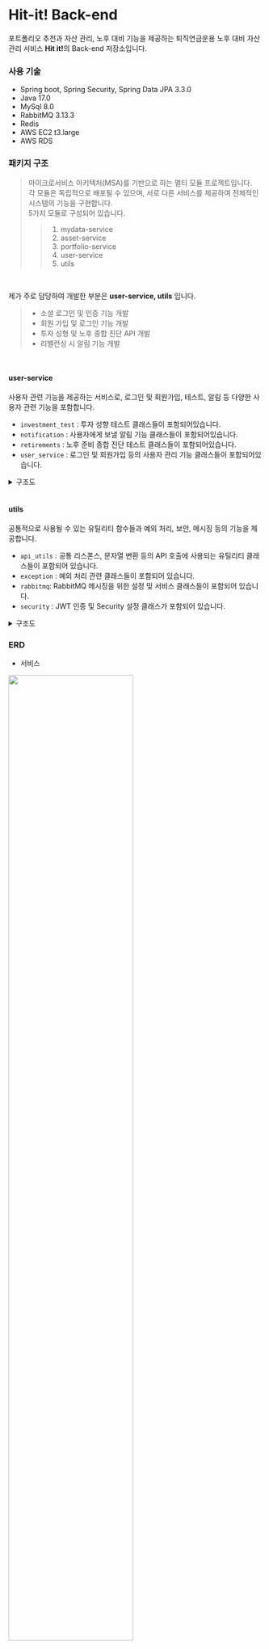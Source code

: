 # Hit-it! Back-end 

포트폴리오 추천과 자산 관리, 노후 대비 기능을 제공하는 퇴직연금운용 노후 대비 자산관리 서비스 <b>Hit it!</b>의 Back-end 저장소입니다.

### 사용 기술
- Spring boot, Spring Security, Spring Data JPA 3.3.0
- Java 17.0
- MySql 8.0
- RabbitMQ 3.13.3
- Redis 
- AWS EC2 t3.large
- AWS RDS 

### 패키지 구조

>마이크로서비스 아키텍처(MSA)를 기반으로 하는 멀티 모듈 프로젝트입니다. <br/>
각 모듈은 독립적으로 배포될 수 있으며, 서로 다른 서비스를 제공하여 전체적인 시스템의 기능을 구현합니다. <br/>
5가지 모듈로 구성되어 있습니다. <br/>
>> 1. mydata-service
>> 2. asset-service
>> 3. portfolio-service
>> 4. user-service
>> 5. utils

<br/>

제가 주로 담당하여 개발한 부분은 <b>user-service, utils</b> 입니다.

>- 소셜 로그인 및 인증 기능 개발
>- 회원 가입 및 로그인 기능 개발
>- 투자 성형 및 노후 종합 진단 API 개발
>- 리밸런싱 시 알림 기능 개발

<br/>

#### user-service

사용자 관련 기능을 제공하는 서비스로, 로그인 및 회원가입, 테스트, 알림 등 다양한 사용자 관련 기능을 포함합니다.

- `investment_test` : 투자 성향 테스트 클래스들이 포함되어있습니다.
- `notification` : 사용자에게 보낼 알림 기능 클래스들이 포함되어있습니다.
- `retirements` : 노후 준비 종합 진단 테스트 클래스들이 포함되어있습니다.
- `user_service` : 로그인 및 회원가입 등의 사용자 관리 기능 클래스들이 포함되어있습니다.

<details>
<summary> 구조도 </summary>
<div markdown="1">

```
user_service
├── build.gradle
├── gradle
│   └── wrapper
│       ├── gradle-wrapper.jar
│       └── gradle-wrapper.properties
├── gradlew
├── gradlew.bat
└── src
    ├── main
    │   ├── java
    │   │   └── com
    │   │       └── pda
    │   │           ├── UserServiceApplication.java
    │   │           ├── investment_test
    │   │           │   ├── controller
    │   │           │   │   └── InvestmentTestController.java
    │   │           │   ├── dto
    │   │           │   │   ├── QuestionDto.java
    │   │           │   │   └── ResultDto.java
    │   │           │   ├── jpa
    │   │           │   │   ├── InvestmentType.java
    │   │           │   │   ├── answer
    │   │           │   │   │   ├── Answer.java
    │   │           │   │   │   └── AnswerRepository.java
    │   │           │   │   ├── question
    │   │           │   │   │   ├── Question.java
    │   │           │   │   │   └── QuestionRepository.java
    │   │           │   │   └── user_answer
    │   │           │   │       ├── UserAnswer.java
    │   │           │   │       └── UserAnswerRepository.java
    │   │           │   └── service
    │   │           │       └── InvestmentTestService.java
    │   │           ├── notification
    │   │           │   ├── controller
    │   │           │   │   └── NotificationController.java
    │   │           │   ├── dto
    │   │           │   ├── jpa
    │   │           │   │   ├── Notification.java
    │   │           │   │   └── NotificationRepository.java
    │   │           │   └── service
    │   │           │       └── NotificationService.java
    │   │           ├── retirements
    │   │           │   ├── controller
    │   │           │   │   └── RetirementController.java
    │   │           │   ├── dto
    │   │           │   │   ├── RetirementTestRequestDto.java
    │   │           │   │   └── RetirementTestResponseDto.java
    │   │           │   ├── jpa
    │   │           │   │   ├── Gender.java
    │   │           │   │   ├── RetirementTestResult.java
    │   │           │   │   ├── RetirementTestResultRepository.java
    │   │           │   │   └── RetirementType.java
    │   │           │   └── service
    │   │           │       └── RetirementService.java
    │   │           └── user_service
    │   │               ├── controller
    │   │               │   ├── UserController.java
    │   │               │   └── UserOpenFeignController.java
    │   │               ├── dto
    │   │               │   ├── KaKaoTokenDto.java
    │   │               │   ├── KakaoUserDto.java
    │   │               │   ├── LoginDto.java
    │   │               │   ├── LoginResponseDto.java
    │   │               │   ├── SignupUserDto.java
    │   │               │   ├── UserAgeTestScoreDto.java
    │   │               │   ├── UserInfoDto.java
    │   │               │   └── UserUpdateRequestDto.java
    │   │               ├── jpa
    │   │               │   ├── User.java
    │   │               │   └── UserRepository.java
    │   │               └── service
    │   │                   ├── UserMessageService.java
    │   │                   └── UserService.java
    │   └── resources
    │       ├── application-db.properties
    │       ├── application-mq.properties
    │       ├── application.properties
    │       └── env.properties
    └── test
        └── java
            └── com
                └── pda
                    └── user_service
                        └── UserServiceApplicationTests.java

```

</details>

<br/>

#### utils

공통적으로 사용될 수 있는 유틸리티 함수들과 예외 처리, 보안, 메시징 등의 기능을 제공합니다.

- `api_utils` : 공통 리스폰스, 문자열 변환 등의 API 호출에 사용되는 유틸리티 클래스들이 포함되어 있습니다.
- `exception` : 예외 처리 관련 클래스들이 포함되어 있습니다.
- `rabbitmq`: RabbitMQ 메시징을 위한 설정 및 서비스 클래스들이 포함되어 있습니다.
- `security` : JWT 인증 및 Security 설정 클래스가 포함되어 있습니다.

<details>
<summary> 구조도 </summary>
<div markdown="1">
  
```
utils
├── build.gradle
├── gradle
│   └── wrapper
│       ├── gradle-wrapper.jar
│       └── gradle-wrapper.properties
├── gradlew
├── gradlew.bat
└── src
    ├── main
    │   ├── java
    │   │   └── com
    │   │       └── pda
    │   │           └── utils
    │   │               ├── UtilsApplication.java
    │   │               ├── api_utils
    │   │               │   ├── ApiUtils.java
    │   │               │   ├── CustomNumberUtils.java
    │   │               │   ├── CustomStringUtils.java
    │   │               │   └── StringListConverter.java
    │   │               ├── exception
    │   │               │   ├── DuplicatedEmailException.java
    │   │               │   ├── GlobalExceptionHandler.java
    │   │               │   ├── InvalidParameterException.java
    │   │               │   ├── investment_tests
    │   │               │   │   ├── AnswerNotFoundException.java
    │   │               │   │   ├── QuestionNotFoundException.java
    │   │               │   │   └── UserAnswerNotFoundException.java
    │   │               │   ├── login
    │   │               │   │   ├── NotCorrectPasswordException.java
    │   │               │   │   └── NotFoundUserException.java
    │   │               │   └── sms
    │   │               │       └── SmsCertificationException.java
    │   │               ├── rabbitmq
    │   │               │   ├── config
    │   │               │   │   └── RabbitMQConfig.java
    │   │               │   ├── dto
    │   │               │   │   └── NotificationDto.java
    │   │               │   └── service
    │   │               │       └── MessageService.java
    │   │               └── security
    │   │                   ├── JwtAuthenticationFilter.java
    │   │                   ├── JwtTokenProvider.java
    │   │                   ├── WebSecurityConfig.java
    │   │                   ├── dto
    │   │                   │   └── UserDetailsDto.java
    │   │                   ├── openfeign
    │   │                   │   └── AuthClient.java
    │   │                   └── service
    │   │                       └── CustomUserDetailsService.java
    │   └── resources
    │       ├── application-mq.properties
    │       ├── application.properties
    │       └── env.properties
    └── test
        └── java
            └── com
                └── pda
                    └── utils
                        ├── UtilsApplicationTests.java
                        └── api_utils
                            ├── CustomNumberUtilsTest.java
                            └── CustomStringUtilsTest.java
```

</details>

### ERD

- 서비스
<img src="https://github.com/user-attachments/assets/9489b808-ff81-49fa-bc32-a39bd9619b25" width="70%">

- 마이데이터
<img src="https://github.com/user-attachments/assets/f4bb43ab-cab4-41ae-8b6f-d47c36734cd6" width="70%">

  
### 아키텍처

<img src="https://github.com/user-attachments/assets/44519970-5991-4926-8cc5-4da2b5e2da4b" width="70%">

### 회고 

<b>😊 잘했던 점</b>
- commit, pull & request, issue 컨벤션을 정의하여 팀 간 원활한 협업과 기록이 가능하였다.
- 멀티모듈 아키텍처 구조를 처음 진행해 보았는데, 설계에 대해 팀원들과 많은 대화를 해서 성공적으로 마무리하였다.
- 단위 테스트 코드를 작성하여 개발한 알고리즘을 검증하였다.
- 서비스 간 통신 시 직접 호출과 메세지 큐를 상황에 맞게 적절히 구분해 사용하였다.

<b>🧐 아쉬웠던 점</b>
- RDS 사용 비용이 예상보다 많이 발생하였다. <br/>
    → 필요한 데이터의 총 Rows와 I/O 빈도,  주어진 예산과 필요한 데이터 중 우선순위를 고려하여 RDS 인스턴스를 결정했어야 했다.
- 시간 부족으로 CI/CD를 프로젝트에 도입하지 못했으나 빌드 후 배포 시 서버를 자주 껐다 켰다 하는 과정에서 시간이 많이 소요되었다. <br/>
    → CI/CD를 통해 빌드를 자동화하는 이유를 깨닫고, 초기에 설정하는 것이 효율적임을 배웠다.
